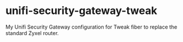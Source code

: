 # unifi-security-gateway-tweak
My Unifi Security Gateway configuration for Tweak fiber to replace the standard Zyxel router. 
